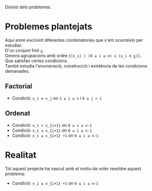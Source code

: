 Divisió dels problemes.

# Problemes plantejats
Aquí aniré escrivint diferentes combinatories que s'em ocurreixin per estudiar.<br>
D'un conjunt finit `χ`.<br>
Genera agrupacions amb ordre `{(x_i) | (0 ≤ i ≤ n) ∧ (x_i ∈ χ)}`.<br>
Que satisfan certes condicions.<br>
També estudia l'enumeració, construcció i existència de les condicions demanades.

## Factorial
- Condició: `x_i ≠ x_j` on `1 ≤ i ≤ n` i `0 ≤ j < i`

## Ordenat
- Condició: `x_i < x_{i+1}` on `0 ≤ i ≤ n-1`
- Condició: `x_i ≤ x_{i+1}` on `0 ≤ i ≤ n-1`
- Condició: `x_i ≤ x_{i+1} +1` on `0 ≤ i ≤ n-1`

# Realitat
Tot aquest projecte ha nascut amb el motiu de voler resoldre aquest problema:
- Condició: `x_i ≤ x_{i+1} +1` on `0 ≤ i ≤ n-1`
